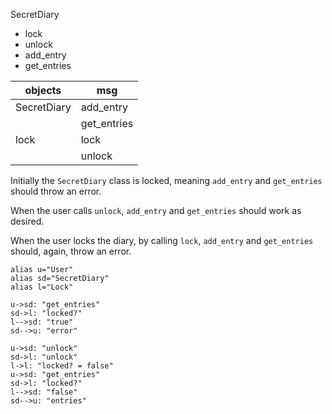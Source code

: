 SecretDiary
  - lock
  - unlock
  - add_entry
  - get_entries

objects       | msg
--------------|--------
SecretDiary   | add_entry
              | get_entries
lock          | lock
              | unlock

Initially the `SecretDiary` class is locked, meaning `add_entry` and `get_entries` should throw an error.

When the user calls `unlock`, `add_entry` and `get_entries` should work as desired.

When the user locks the diary, by calling `lock`, `add_entry` and `get_entries` should, again, throw an error.

```flow
alias u="User"
alias sd="SecretDiary"
alias l="Lock"

u->sd: "get_entries"
sd->l: "locked?"
l-->sd: "true"
sd-->u: "error"

u->sd: "unlock"
sd->l: "unlock"
l->l: "locked? = false"
u->sd: "get_entries"
sd->l: "locked?"
l-->sd: "false"
sd-->u: "entries"
```
